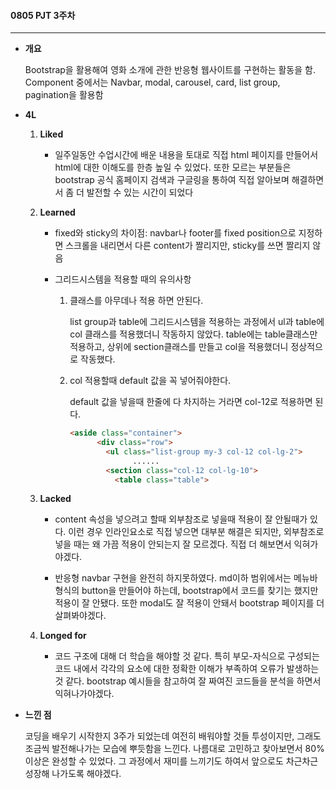 #### 0805 PJT 3주차

---

- **개요**
  
  Bootstrap을 활용해여 영화 소개에 관한 반응형 웹사이트를 구현하는 활동을 함. Component 중에서는 Navbar, modal, carousel, card, list group, pagination을 활용함

- **4L**
  
  1. **Liked**
     
     - 일주일동안 수업시간에 배운 내용을 토대로 직접 html 페이지를 만들어서 html에 대한 이해도를 한층 높일 수 있었다. 또한 모르는 부분들은 bootstrap 공식 홈페이지 검색과 구글링을 통하여 직접 알아보며 해결하면서 좀 더 발전할 수 있는 시간이 되었다
  
  2. **Learned**
     
     - fixed와 sticky의 차이점: navbar나 footer를 fixed position으로 지정하면 스크롤을 내리면서 다른 content가 짤리지만, sticky를 쓰면 짤리지 않음
     
     - 그리드시스템을 적용할 때의 유의사항 
       
       1. 클래스를 아무데나 적용 하면 안된다. 
          
          list group과 table에 그리드시스템을 적용하는 과정에서 ul과 table에 col 클래스를 적용했더니 작동하지 않았다. table에는 table클래스만 적용하고, 상위에 section클래스를 만들고 col을 적용했더니 정상적으로 작동했다.
       
       2. col 적용할때 default 값을 꼭 넣어줘야한다.
          
          default 값을 넣을때 한줄에 다 차지하는 거라면 col-12로 적용하면 된다.
          
          ```html
          <aside class="container">
                <div class="row">
                  <ul class="list-group my-3 col-12 col-lg-2">
                        ......
                  <section class="col-12 col-lg-10">  
                    <table class="table">
          ```
  
  3. **Lacked**
     
     - content 속성을 넣으려고 할때 외부참조로 넣을때 적용이 잘 안될때가 있다. 이런 경우 인라인요소로 직접 넣으면 대부분 해결은 되지만, 외부참조로 넣을 때는 왜 가끔 적용이 안되는지 잘 모르겠다. 직접 더 해보면서 익혀가야겠다.
     
     - 반응형 navbar 구현을 완전히 하지못하였다. md이하 범위에서는 메뉴바 형식의 button을 만들어야 하는데, bootstrap에서 코드를 찾기는 했지만 적용이 잘 안됐다. 또한 modal도 잘 적용이 안돼서 bootstrap 페이지를 더 살펴봐야겠다.
  
  4. **Longed for**
     
     - 코드 구조에 대해 더 학습을 해야할 것 같다. 특히 부모-자식으로 구성되는 코드 내에서 각각의 요소에 대한 정확한 이해가 부족하여 오류가 발생하는 것 같다. bootstrap 예시들을 참고하여 잘 짜여진 코드들을 분석을 하면서 익혀나가야겠다.

- **느낀 점**
  
  코딩을 배우기 시작한지 3주가 되었는데 여전히 배워야할 것들 투성이지만, 그래도 조금씩 발전해나가는 모습에 뿌듯함을 느낀다. 나름대로 고민하고 찾아보면서 80% 이상은 완성할 수 있었다. 그 과정에서 재미를 느끼기도 하여서 앞으로도 차근차근 성장해 나가도록 해야겠다.

  
